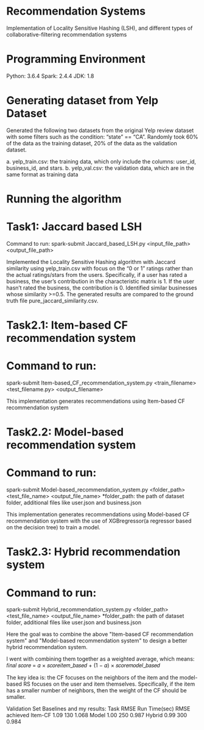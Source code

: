 # Recommendation Systems
 Implementation of Locality Sensitive Hashing (LSH), and different types of collaborative-filtering recommendation systems

# Programming Environment
Python: 3.6.4
Spark: 2.4.4
JDK: 1.8 

# Generating dataset from Yelp Dataset
Generated the following two datasets from the original Yelp review dataset with some filters such as the condition: “state” == “CA”. Randomly took 60% of the data as the training dataset, 20% of the data as the validation dataset.

a. yelp_train.csv: the training data, which only include the columns: user_id, business_id, and stars.
b. yelp_val.csv: the validation data, which are in the same format as training data

# Running the algorithm
# Task1: Jaccard based LSH
Command to run:
spark-submit Jaccard_based_LSH.py <input_file_path> <output_file_path>

Implemented the Locality Sensitive Hashing algorithm with Jaccard similarity using yelp_train.csv with focus on the “0 or 1” ratings rather than the actual ratings/stars from the users. Specifically, if a user has rated a business, the user’s contribution in the characteristic matrix is 1. If the user hasn’t rated the business, the contribution is 0. Identified similar businesses whose similarity >=0.5. The generated results are compared to the ground truth file pure_jaccard_similarity.csv.

# Task2.1:  Item-based CF recommendation system 
# Command to run:
spark-submit Item-based_CF_recommendation_system.py <train_filename> <test_filename.py> <output_filename>

This implementation generates recommendations using Item-based CF recommendation system

# Task2.2:  Model-based recommendation system  
# Command to run:
spark-submit Model-based_recommendation_system.py  <folder_path> <test_file_name> <output_file_name> 
 *folder_path: the path of dataset folder, additional files like user.json and business.json

This implementation generates recommendations using Model-based CF recommendation system with the use of XGBregressor(a regressor based on the decision tree) to train a model.

# Task2.3:  Hybrid recommendation system  
# Command to run:
spark-submit Hybrid_recommendation_system.py  <folder_path> <test_file_name> <output_file_name> 
 *folder_path: the path of dataset folder, additional files like user.json and business.json

Here the goal was to combine the above "Item-based CF recommendation system" and "Model-based recommendation system" to design a better hybrid recommendation system. 

I went with combining them together as a weighted average, which means: 
                𝑓𝑖𝑛𝑎𝑙 𝑠𝑐𝑜𝑟𝑒 = 𝛼 × 𝑠𝑐𝑜𝑟𝑒𝑖𝑡𝑒𝑚_𝑏𝑎𝑠𝑒𝑑 + (1 − 𝛼) × 𝑠𝑐𝑜𝑟𝑒𝑚𝑜𝑑𝑒𝑙_𝑏𝑎𝑠𝑒𝑑

The key idea is: the CF focuses on the neighbors of the item and the model-based RS focuses on the user and item themselves. Specifically, if the item has a smaller number of neighbors, then the weight of the CF should be smaller.

Validation Set Baselines and my results:
Task	RMSE	Run Time(sec)   RMSE achieved
Item-CF 1.09	130             1.068
Model	1.00	250             0.987
Hybrid	0.99	300             0.984
